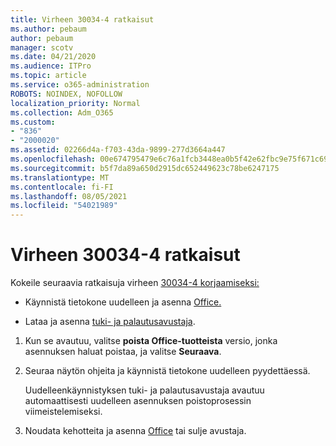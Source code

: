 ```yaml
---
title: Virheen 30034-4 ratkaisut
ms.author: pebaum
author: pebaum
manager: scotv
ms.date: 04/21/2020
ms.audience: ITPro
ms.topic: article
ms.service: o365-administration
ROBOTS: NOINDEX, NOFOLLOW
localization_priority: Normal
ms.collection: Adm_O365
ms.custom:
- "836"
- "2000020"
ms.assetid: 02266d4a-f703-43da-9899-277d3664a447
ms.openlocfilehash: 00e674795479e6c76a1fcb3448ea0b5f42e62fbc9e75f671c69f7bf74e0207b5
ms.sourcegitcommit: b5f7da89a650d2915dc652449623c78be6247175
ms.translationtype: MT
ms.contentlocale: fi-FI
ms.lasthandoff: 08/05/2021
ms.locfileid: "54021989"
---
```

# <a name="solutions-for-error-30034-4"></a>Virheen 30034-4 ratkaisut

Kokeile seuraavia ratkaisuja virheen [30034-4 korjaamiseksi:](https://support.office.com/article/d5df89a9-0507-4b4c-92f9-22f457e630aa?wt.mc_id=Alchemy_ClientDIA)
  
- Käynnistä tietokone uudelleen ja asenna [Office.](https://portal.office.com/OLS/MySoftware.aspx)

- Lataa ja asenna [tuki- ja palautusavustaja](https://aka.ms/SARA-OfficeUninstall-Alchemy).

1. Kun se avautuu, valitse **poista Office-tuotteista** versio, jonka asennuksen haluat poistaa, ja valitse **Seuraava**.

2. Seuraa näytön ohjeita ja käynnistä tietokone uudelleen pyydettäessä.

    Uudelleenkäynnistyksen tuki- ja palautusavustaja avautuu automaattisesti uudelleen asennuksen poistoprosessin viimeistelemiseksi.

3. Noudata kehotteita ja asenna [Office](https://portal.office.com/OLS/MySoftware.aspx) tai sulje avustaja.
